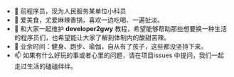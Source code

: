 - 👋 前程序员，现为人民服务某单位小科员
- 👀 爱美食，尤爱麻辣香锅，喜欢一边吃喝、一遍扯淡。
- 🌱 和大家一起维护 **developer2gwy** 教程，希望能够帮助那些想要换一种生活的程序员们，也希望能让大家了解到体制内的酸甜苦辣。
- 💞️ 业余时间：健身、跑步、瑜伽，自从有了孩子，这些都没坚持下来。
- 📫 如果有什么好玩的事或者心里的问题，请在项目issues 中提问，我们一起走过生活的磕磕绊绊。

